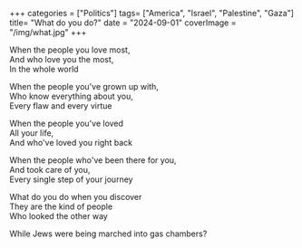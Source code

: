 +++
categories = ["Politics"]
tags= ["America", "Israel", "Palestine", "Gaza"]
title= "What do you do?"
date = "2024-09-01"
coverImage = "/img/what.jpg"
+++

When the people you love most,  
And who love you the most,  
In the whole world  

<!--more-->  

When the people you've grown up with,  
Who know everything about you,  
Every flaw and every virtue  

When the people you've loved  
All your life,  
And who've loved you right back  

When the people who've been there for you,  
And took care of you,  
Every single step of your journey  

What do you do when you discover  
They are the kind of people  
Who looked the other way  

While Jews were being marched into gas chambers?  

